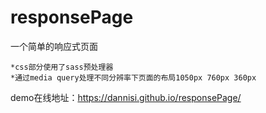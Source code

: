 # responsePage
一个简单的响应式页面

    *css部分使用了sass预处理器
    *通过media query处理不同分辨率下页面的布局1050px 760px 360px
    
demo在线地址：https://dannisi.github.io/responsePage/
